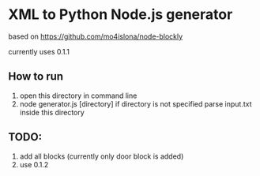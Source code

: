 # XML to Python Node.js generator

based on https://github.com/mo4islona/node-blockly

currently uses 0.1.1

## How to run

1. open this directory in command line
2. node generator.js [directory]
if directory is not specified parse input.txt inside this directory

## TODO:
1. add all blocks (currently only door block is added)
2. use 0.1.2 